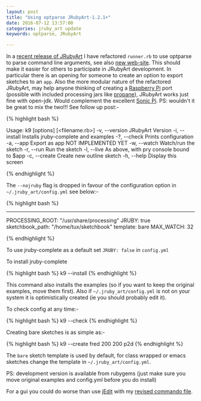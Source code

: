```yaml
---
layout: post
title: "Using optparse JRubyArt-1.2.1+"
date: 2016-07-12 13:57:00
categories: jruby_art update
keywords: optparse, JRubyArt 

---
```


In a [recent release of JRubyArt][refactor] I have refactored `runner.rb` to use optparse to parse command line arguments, see also [new web-site][jruby_art]. This should make it easier for others to participate in JRubyArt development. In particular there is an opening for someone to create an option to export sketches to an `app`. Also the more modular nature of the refactored JRubyArt, may help anyone thinking of creating a [Raspberry Pi][pi] port (possible with included processing jars like [propane][propane]), JRubyArt works just fine with open-jdk. Would complement the excellent [Sonic Pi][sonic]. PS: wouldn't it be great to mix the two!!! See follow up post:-

{% highlight bash %}

Usage: k9 [options] [<filename.rb>]
    -v, --version                    JRubyArt Version
    -i, --install                    Installs jruby-complete and examples
    -?, --check                      Prints configuration
    -a, --app                        Export as app NOT IMPLEMENTED YET
    -w, --watch                      Watch/run the sketch
    -r, --run                        Run the sketch
    -l, --live                       As above, with pry console bound to $app
    -c, --create                     Create new outline sketch
    -h, --help                       Display this screen

{% endhighlight %}


The `--nojruby` flag is dropped in favour of the configuration option in `~/.jruby_art/config.yml` see below:-


{% highlight bash %}

---
PROCESSING_ROOT: "/usr/share/processing"
JRUBY: true
sketchbook_path: "/home/tux/sketchbook"
template: bare
MAX_WATCH: 32


{% endhighlight %}

To use jruby-complete as a default set `JRUBY: false` in `config.yml`

To install jruby-complete

{% highlight bash %}
k9 --install
{% endhighlight %}

This command also installs the examples (so if you want to keep the original 
examples, move them first). Also if `~/.jruby_art/config.yml` is not on your system it is optimistically created (ie you should probably edit it).

To check config at any time:- 

{% highlight bash %}
k9 --check
{% endhighlight %}

Creating bare sketches is as simple as:-

{% highlight bash %}
k9 --create fred 200 200 p2d
{% endhighlight %}

The `bare` sketch template is used by default, for class wrapped or emacs sketches change the template in `~/.jruby_art/config.yml`.

PS: development version is available from rubygems (just make sure you move original examples and config.yml before you do install)

For a gui you could do worse than use [jEdit][jedit] with my [revised commando file][commando].

[propane]:https://github.com/monkstone/propane
[pi]:https://www.raspberrypi.org/about/
[sonic]:http://sonic-pi.net/
[refactor]:https://github.com/ruby-processing/JRubyArt/tree/master
[commando]:http://monkstone.github.io/jedit4processing/2016/07/13/jruby_art-1.2.0.html
[jedit]:http://monkstone.github.io/jedit4processing/2015/12/11/welcome.html
[jruby_art]:http://ruby-processing.github.io/JRubyArt